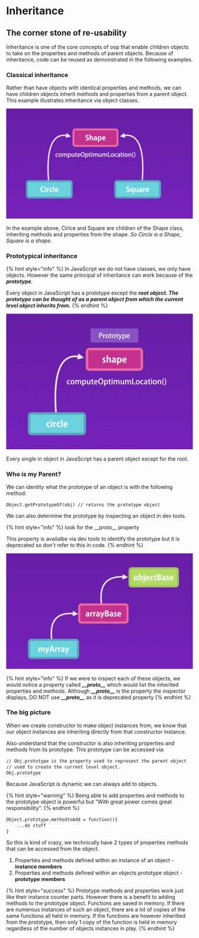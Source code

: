 # Inheritance

## The corner stone of re-usability

Inheritance is one of the core concepts of oop that enable children objects to take on the properties and methods of parent objects. Because of inheritance, code can be reused as demonstrated in the following examples.

### Classical inheritance

Rather than have objects with identical properties and methods, we can have children objects inherit methods and properties from a parent object. This example illustrates inheritance via object classes.

![Circle and Square inherit from the Parent or base class](../.gitbook/assets/screen-shot-2019-08-02-at-12.15.03-pm.png)

In the example above, Cirlce and Square are children of the Shape class, inheriting methods and properties from the shape. _So Circle is a Shape,  Square is a shape._

### Prototypical inheritance

{% hint style="info" %}
In JavaScript we do not have classes, we only have objects. However the same principal of inheritance can work because of the _**prototype.**_

Every object in JavaScript has a prototype except the _**root object. The prototype can be thought of as a parent object from which the current level object inherits from.**_
{% endhint %}

![Shape is the Prototype or Parent of circle](../.gitbook/assets/screen-shot-2019-08-02-at-12.19.16-pm.png)

Every single in object in JavaScript has a parent object except for the root.

### Who is my Parent?

We can identity what the prototype of an object is with the following method:

```text
Object.getPrototypeOf(obj) // returns the prototype object
```

We can also determine the prototype by inspecting an object in dev tools.

{% hint style="info" %}
look for the \_\_proto\_\_ property

This property is availalbe via dev tools to identify the prototype but it is deprecated so don't refer to this in code.
{% endhint %}

![myArray inherits from arrayBase and arrayBase inherits from objectBase](../.gitbook/assets/screen-shot-2019-07-16-at-2.49.08-pm.png)

{% hint style="info" %}
If we were to inspect each of these objects, we would notice a property called _**\_\_proto\_\_**_ which would list the inherited properties and methods. Although _**\_\_proto\_\_**_ is the property the inspector displays, DO NOT use _**\_\_proto\_\_**_ as it is deprecated property
{% endhint %}

### The big picture

When we create constructor to make object instances from, we know that our object instances are inheriting directly from that constructor instance.

Also understand that the constructor is also inheriting properties and methods from its prototype. This prototype can be accessed via:

```text
// Obj.prototype is the property used to represent the parent object
// used to create the current level object. 
Obj.prototype 
```

Because JavaScript is dynamic we can always add to objects.

{% hint style="warning" %}
Being able to add properties and methods to the prototype object is powerful but "With great power comes great responsibility".
{% endhint %}

```text
Object.prototype.methodtoAdd = function(){
    ...do stuff
}
```

So this is kind of crazy, we technically have 2 types of properties methods that can be accessed from the object.

1. Properties and methods defined within an instance of an object - **instance members**
2. Properties and methods defined within an objects prototype object - **prototype members**

{% hint style="success" %}
Prototype methods and properties work just like their instance counter parts. However there is a benefit to adding methods to the prototype object. Functions are saved in memory. If there are numerous instances of such an object, there are a lot of copies of the same functions all held in memory. If the functions are however inheritied from the prototype, then only 1 copy of the function is held in memory regardless of the number of objects instances in play.
{% endhint %}

